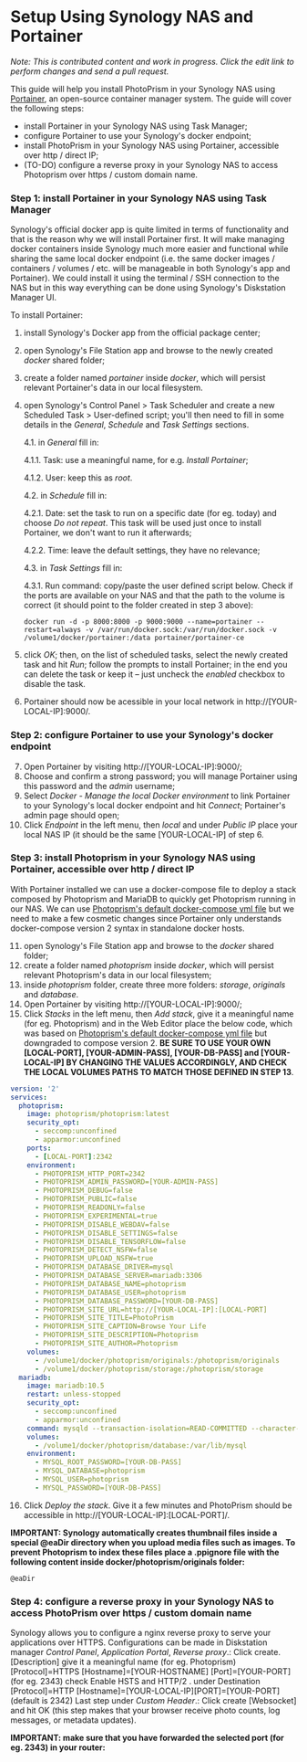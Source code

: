 # Setup Using Synology NAS and Portainer

*Note: This is contributed content and work in progress. Click the edit link to perform changes and send a pull request.*

This guide will help you install PhotoPrism in your Synology NAS using [Portainer](https://www.portainer.io/), an open-source container manager system. The guide will cover the following steps:

- install Portainer in your Synology NAS using Task Manager;
- configure Portainer to use your Synology's docker endpoint;
- install PhotoPrism in your Synology NAS using Portainer, accessible over http / direct IP;
- (TO-DO) configure a reverse proxy in your Synology NAS to access Photoprism over https / custom domain name.

### Step 1: install Portainer in your Synology NAS using Task Manager ###

Synology's official docker app is quite limited in terms of functionality and that is the reason why we will install Portainer first. It will make managing docker containers inside Synology much more easier and functional while sharing the same local docker endpoint (i.e. the same docker images / containers / volumes / etc. will be manageable in both Synology's app and Portainer). We could install it using the terminal / SSH connection to the NAS but in this way everything can be done using Synology's Diskstation Manager UI.

To install Portainer:

1. install Synology's Docker app from the official package center;
2. open Synology's File Station app and browse to the newly created _docker_ shared folder;
3. create a folder named _portainer_ inside _docker_, which will persist relevant Portainer's data in our local filesystem.
4. open Synology's Control Panel > Task Scheduler and create a new Scheduled Task > User-defined script; you'll then need to fill in some details in the _General_, _Schedule_ and _Task Settings_ sections.

    4.1. in _General_ fill in:
    
      4.1.1. Task: use a meaningful name, for e.g. _Install Portainer_;
      
      4.1.2. User: keep this as _root_.

    4.2. in _Schedule_ fill in:
    
      4.2.1. Date: set the task to run on a specific date (for eg. today) and choose _Do not repeat_. This task will be used just once to install Portainer, we don't want to run it afterwards;
      
      4.2.2. Time: leave the default settings, they have no relevance;

    4.3. in _Task Settings_ fill in:
    
      4.3.1. Run command: copy/paste the user defined script below. Check if the ports are available on your NAS and that the path to the volume is correct (it should point to the folder created in step 3 above):
      ```
      docker run -d -p 8000:8000 -p 9000:9000 --name=portainer --restart=always -v /var/run/docker.sock:/var/run/docker.sock -v /volume1/docker/portainer:/data portainer/portainer-ce
      ```
      
5. click _OK_; then, on the list of scheduled tasks, select the newly created task and hit _Run_; follow the prompts to install Portainer; in the end you can delete the task or keep it – just uncheck the _enabled_ checkbox to disable the task.

6. Portainer should now be acessible in your local network in http://[YOUR-LOCAL-IP]:9000/.

### Step 2: configure Portainer to use your Synology's docker endpoint ###

7. Open Portainer by visiting http://[YOUR-LOCAL-IP]:9000/;
8. Choose and confirm a strong password; you will manage Portainer using this password and the _admin_ username;
9. Select _Docker - Manage the local Docker environment_ to link Portainer to your Synology's local docker endpoint and hit _Connect_; Portainer's admin page should open;
10. Click _Endpoint_ in the left menu, then _local_ and under _Public IP_ place your local NAS IP (it should be the same [YOUR-LOCAL-IP] of step 6.

### Step 3: install Photoprism in your Synology NAS using Portainer, accessible over http / direct IP ###

With Portainer installed we can use a docker-compose file to deploy a stack composed by Photoprism and MariaDB to quickly get Photoprism running in our NAS. We can use [Photoprism's default docker-compose yml file](https://dl.photoprism.org/docker/docker-compose.yml) but we need to make a few cosmetic changes since Portainer only understands docker-compose version 2 syntax in standalone docker hosts.

11. open Synology's File Station app and browse to the _docker_ shared folder;
12. create a folder named _photoprism_ inside _docker_, which will persist relevant Photoprism's data in our local filesystem;
13. inside _photoprism_ folder, create three more folders: _storage_, _originals_ and _database_.
14. Open Portainer by visiting http://[YOUR-LOCAL-IP]:9000/;
15. Click _Stacks_ in the left menu, then _Add stack_, give it a meaningful name (for eg. Photoprism) and in the Web Editor place the below code, which was based on [Photoprism's default docker-compose yml file](https://dl.photoprism.org/docker/docker-compose.yml) but downgraded to compose version 2. **BE SURE TO USE YOUR OWN [LOCAL-PORT], [YOUR-ADMIN-PASS], [YOUR-DB-PASS] and [YOUR-LOCAL-IP] BY CHANGING THE VALUES ACCORDINGLY, AND CHECK THE LOCAL VOLUMES PATHS TO MATCH THOSE DEFINED IN STEP 13**.

```yml
version: '2'
services:
  photoprism:
    image: photoprism/photoprism:latest
    security_opt:
      - seccomp:unconfined
      - apparmor:unconfined
    ports:
      - [LOCAL-PORT]:2342
    environment:
      - PHOTOPRISM_HTTP_PORT=2342
      - PHOTOPRISM_ADMIN_PASSWORD=[YOUR-ADMIN-PASS]
      - PHOTOPRISM_DEBUG=false
      - PHOTOPRISM_PUBLIC=false
      - PHOTOPRISM_READONLY=false
      - PHOTOPRISM_EXPERIMENTAL=true
      - PHOTOPRISM_DISABLE_WEBDAV=false
      - PHOTOPRISM_DISABLE_SETTINGS=false
      - PHOTOPRISM_DISABLE_TENSORFLOW=false
      - PHOTOPRISM_DETECT_NSFW=false
      - PHOTOPRISM_UPLOAD_NSFW=true
      - PHOTOPRISM_DATABASE_DRIVER=mysql
      - PHOTOPRISM_DATABASE_SERVER=mariadb:3306
      - PHOTOPRISM_DATABASE_NAME=photoprism
      - PHOTOPRISM_DATABASE_USER=photoprism
      - PHOTOPRISM_DATABASE_PASSWORD=[YOUR-DB-PASS]
      - PHOTOPRISM_SITE_URL=http://[YOUR-LOCAL-IP]:[LOCAL-PORT]
      - PHOTOPRISM_SITE_TITLE=PhotoPrism
      - PHOTOPRISM_SITE_CAPTION=Browse Your Life
      - PHOTOPRISM_SITE_DESCRIPTION=Photoprism
      - PHOTOPRISM_SITE_AUTHOR=Photoprism
    volumes:
      - /volume1/docker/photoprism/originals:/photoprism/originals
      - /volume1/docker/photoprism/storage:/photoprism/storage  
  mariadb:
    image: mariadb:10.5
    restart: unless-stopped
    security_opt:
      - seccomp:unconfined
      - apparmor:unconfined
    command: mysqld --transaction-isolation=READ-COMMITTED --character-set-server=utf8mb4 --collation-server=utf8mb4_unicode_ci --max-connections=512 --innodb-rollback-on-timeout=OFF --innodb-lock-wait-timeout=50
    volumes:
      - /volume1/docker/photoprism/database:/var/lib/mysql
    environment:
      - MYSQL_ROOT_PASSWORD=[YOUR-DB-PASS]
      - MYSQL_DATABASE=photoprism
      - MYSQL_USER=photoprism
      - MYSQL_PASSWORD=[YOUR-DB-PASS]
```

16. Click _Deploy the stack_. Give it a few minutes and PhotoPrism should be accessible in http://[YOUR-LOCAL-IP]:[LOCAL-PORT]/.

**IMPORTANT: Synology automatically creates thumbnail files inside a special @eaDir directory when you upload media files such as images. To prevent Photoprism to index these files place a .ppignore file with the following content inside docker/photoprism/originals folder:**
```
@eaDir
```

### Step 4: configure a reverse proxy in your Synology NAS to access PhotoPrism over https / custom domain name ###

Synology allows you to configure a nginx reverse proxy to serve your applications over HTTPS. Configurations can be made in Diskstation manager _Control Panel_, _Application Portal_, _Reverse proxy_.:
Click create. [Description] give it a meaningful name (for eg. Photoprism) [Protocol]=HTTPS [Hostname]=[YOUR-HOSTNAME] [Port]=[YOUR-PORT] (for eg. 2343) check Enable HSTS and HTTP/2 . under Destination [Protocol]=HTTP [Hostname]=[YOUR-LOCAL-IP][PORT]=[YOUR-PORT] (default is 2342)
Last step under _Custom Header_.:
Click create [Websocket] and hit OK (this step makes that your browser receive photo counts, log messages, or metadata updates).

**IMPORTANT: make sure that you have forwarded the selected port (for eg. 2343) in your router:**





